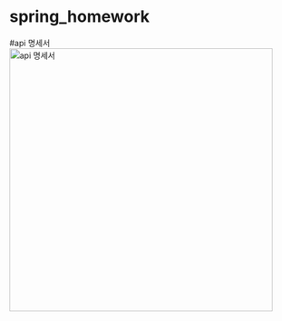 # spring_homework

#api 명세서
<img width="464" alt="api 명세서" src="https://user-images.githubusercontent.com/112223836/194308314-d77385eb-0982-4d78-adeb-b0777c38014e.PNG">
